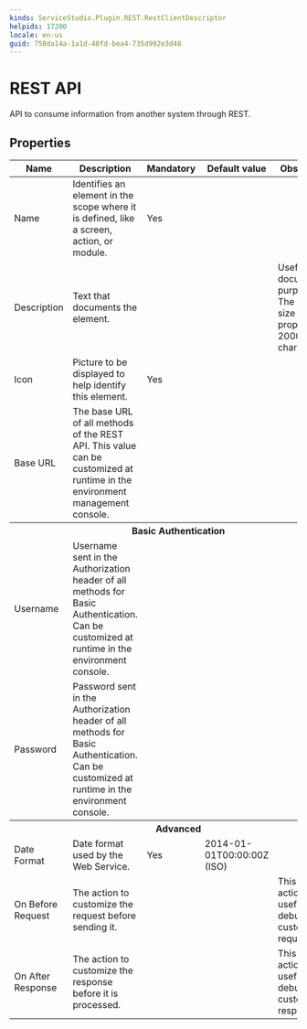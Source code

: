 ```yaml
---
kinds: ServiceStudio.Plugin.REST.RestClientDescriptor
helpids: 17200
locale: en-us
guid: 750da14a-1a1d-48fd-bea4-735d992e3d48
---
```


# REST API

API to consume information from another system through REST.  

## Properties

<table markdown="1">
<thead>
<tr>
<th>Name</th>
<th>Description</th>
<th>Mandatory</th>
<th>Default value</th>
<th>Observations</th>
</tr>
</thead>
<tbody>
<tr>
<td title="Name">Name</td>
<td>Identifies an element in the scope where it is defined, like a screen, action, or module.</td>
<td>Yes</td>
<td></td>
<td></td>
</tr>
<tr>
<td title="Description">Description</td>
<td>Text that documents the element.</td>
<td></td>
<td></td>
<td>Useful for documentation purpose.<br/>The maximum size of this property is 2000 characters.</td>
</tr>
<tr>
<td title="Image">Icon</td>
<td>Picture to be displayed to help identify this element.</td>
<td>Yes</td>
<td></td>
<td></td>
</tr>
<tr>
<td title="Base URL">Base URL</td>
<td>The base URL of all methods of the REST API.
This value can be customized at runtime in the environment management console.</td>
<td></td>
<td></td>
<td></td>
</tr>
<tr >
<th colspan="5">Basic Authentication</th>
</tr>
<tr>
<td title="Username">Username</td>
<td>Username sent in the Authorization header of all methods for Basic Authentication. Can be customized at runtime in the environment console.</td>
<td></td>
<td></td>
<td></td>
</tr>
<tr>
<td title="Password">Password</td>
<td>Password sent in the Authorization header of all methods for Basic Authentication. Can be customized at runtime in the environment console.</td>
<td></td>
<td></td>
<td></td>
</tr>
<tr >
<th colspan="5">Advanced</th>
</tr>
<tr>
<td title="DateFormat">Date Format</td>
<td>Date format used by the Web Service.</td>
<td>Yes</td>
<td>2014-01-01T00:00:00Z (ISO)</td>
<td></td>
</tr>
<tr>
<td title="OnBeforeRequestCallback">On Before Request</td>
<td>The action to customize the request before sending it.</td>
<td></td>
<td></td>
<td>This callback action is useful to debug and customize requests.</td>
</tr>
<tr>
<td title="OnAfterResponseCallback">On After Response</td>
<td>The action to customize the response before it is processed.</td>
<td></td>
<td></td>
<td>This callback action is useful to debug and customize responses.</td>
</tr>
</tbody>
</table>

